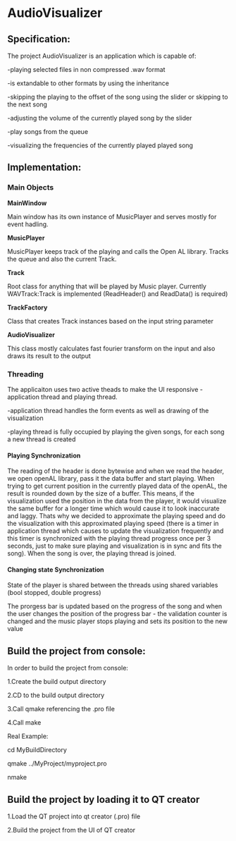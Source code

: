 # AudioVisualizer

## Specification:

The project AudioVisualizer is an application which is capable of:

-playing selected files in non compressed .wav format

-is extandable to other formats by using the inheritance

-skipping the playing to the offset of the song using the slider or skipping to the next song

-adjusting the volume of the currently played song by the slider

-play songs from the queue

-visualizing the frequencies of the currently played played song


## Implementation:

### Main Objects

**MainWindow**

Main window has its own instance of MusicPlayer and serves mostly for event hadling.

**MusicPlayer**

MusicPlayer keeps track of the playing and calls the Open AL library. Tracks the queue and also the current Track.

**Track**

Root class for anything that will be played by Music player. Currently WAVTrack:Track is implemented (ReadHeader() and ReadData() is required)

**TrackFactory**

Class that creates Track instances based on the input string parameter 

**AudioVisualizer**

This class mostly calculates fast fourier transform on the input and also draws its result to the output

### Threading
The applicaiton uses two active theads to make the UI responsive - application thread and playing thread.

-application thread handles the form events as well as drawing of the visualization

-playing thread is fully occupied by playing the given songs, for each song a new thread is created


#### Playing Synchronization
The reading of the header is done bytewise and when we read the header, we open openAL library, pass it the data buffer and start playing. When trying to get current position in the currently played data of the openAL, the result is rounded down by the size of a buffer. This means, if the visualization used the position in the data from the player, it would visualize the same buffer for a longer time which would cause it to look inaccurate and laggy. Thats why we decided to approximate the playing speed and do the visualization with this approximated playing speed (there is a timer in application thread which causes to update the visualization frequently and this timer is synchronized with the playing thread progress once per 3 seconds, just to make sure playing and visualization is in sync and fits the song). When the song is over, the playing thread is joined.

#### Changing state Synchronization
State of the player is shared between the threads using shared variables (bool stopped, double progress)

The prorgess bar is updated based on the progress of the song and when the user changes the position of the progress bar - the validation counter is changed and the music player stops playing and sets its position to the new value


## Build the project from console:

In order to build the project from console:

1.Create the build output directory

2.CD to the build output directory

3.Call qmake referencing the .pro file

4.Call make 

Real Example:

cd MyBuildDirectory

qmake ../MyProject/myproject.pro

nmake

## Build the project by loading it to QT creator

1.Load the QT project into qt creator (.pro) file

2.Build the project from the UI of QT creator
